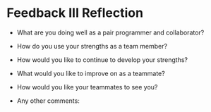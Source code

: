 # Feedback III Reflection

* What are you doing well as a pair programmer and collaborator?


* How do you use your strengths as a team member?



* How would you like to continue to develop your strengths?



* What would you like to improve on as a teammate? 


* How would you like your teammates to see you?


* Any other comments:
